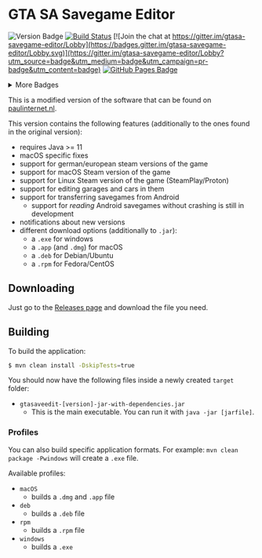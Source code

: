 # GTA SA Savegame Editor 
![Version Badge](https://img.shields.io/github/v/release/gtasa-savegame-editor/gtasa-savegame-editor?include_prereleases)
[![Build Status](https://api.travis-ci.org/gtasa-savegame-editor/gtasa-savegame-editor.svg?branch=master)](https://travis-ci.org/gtasa-savegame-editor)
[![Join the chat at https://gitter.im/gtasa-savegame-editor/Lobby](https://badges.gitter.im/gtasa-savegame-editor/Lobby.svg)](https://gitter.im/gtasa-savegame-editor/Lobby?utm_source=badge&utm_medium=badge&utm_campaign=pr-badge&utm_content=badge) 
[![GitHub Pages Badge](https://img.shields.io/badge/docs-gh--pages-70dcf4.svg)](https://gtasa-savegame-editor.github.io/docs/#/)
<details>
    <summary>More Badges</summary>
    
![License Badge](https://img.shields.io/github/license/gtasa-savegame-editor/gtasa-savegame-editor)
![Languages Badge](https://img.shields.io/github/languages/count/gtasa-savegame-editor/gtasa-savegame-editor)
![Repo Size Badge](https://img.shields.io/github/repo-size/gtasa-savegame-editor/gtasa-savegame-editor)
![Top Language Badge](https://img.shields.io/github/languages/top/gtasa-savegame-editor/gtasa-savegame-editor)
![Codeclimate Maintainability](https://img.shields.io/codeclimate/maintainability/gtasa-savegame-editor/gtasa-savegame-editor)
![Codeclimate Issues](https://img.shields.io/codeclimate/issues/gtasa-savegame-editor/gtasa-savegame-editor)
![Codeclimate Technical Debt](https://img.shields.io/codeclimate/tech-debt/gtasa-savegame-editor/gtasa-savegame-editor)

</details>

This is a modified version of the software that can be found on [paulinternet.nl](http://paulinternet.nl/?page=sa).

This version contains the following features (additionally to the ones found in the original version):
- requires Java >= 11
- macOS specific fixes
- support for german/european steam versions of the game
- support for macOS Steam version of the game
- support for Linux Steam version of the game (SteamPlay/Proton)
- support for editing garages and cars in them
- support for transferring savegames from Android
    - support for *reading* Android savegames without crashing is still in development
- notifications about new versions
- different download options (additionally to `.jar`):
    - a `.exe` for windows
    - a `.app` (and `.dmg`) for macOS
    - a `.deb` for Debian/Ubuntu
    - a `.rpm` for Fedora/CentOS

## Downloading

Just go to the [Releases page](https://github.com/lfuelling/gtasa-savegame-editor/releases) and download the file you need.

## Building

To build the application:

```bash
$ mvn clean install -DskipTests=true
```

You should now have the following files inside a newly created `target` folder:

- `gtasaveedit-[version]-jar-with-dependencies.jar`
    - This is the main executable. You can run it with `java -jar [jarfile]`.

### Profiles

You can also build specific application formats. For example: `mvn clean package -Pwindows` will create a `.exe` file.

Available profiles:
- `macOS`
    - builds a `.dmg` and `.app` file
- `deb`
    - builds a `.deb` file
- `rpm`
    - builds a `.rpm` file
- `windows`
    - builds a `.exe`
